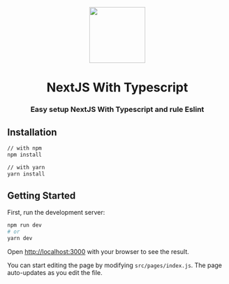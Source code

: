 <p align="center" style="text-align: center">
  <img src="https://assets.vercel.com/image/upload/v1607554385/repositories/next-js/next-logo.png" height="128">
</p>

<h1 align="center" style="text-align: center">NextJS With Typescript</h1>

<h3 align="center" style="text-align: center">

Easy setup NextJS With Typescript and rule Eslint

</h3>

## Installation

```sh
// with npm
npm install

// with yarn
yarn install
```

## Getting Started

First, run the development server:

```bash
npm run dev
# or
yarn dev
```

Open [http://localhost:3000](http://localhost:3000) with your browser to see the result.

You can start editing the page by modifying `src/pages/index.js`. The page auto-updates as you edit the file.
